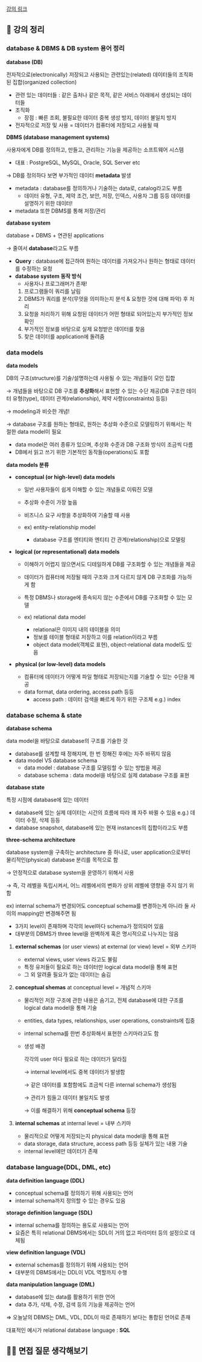 [강의 링크](https://www.youtube.com/watch?v=aL0XXc1yGPs&list=PLcXyemr8ZeoREWGhhZi5FZs6cvymjIBVe)

## 📒 강의 정리

### database & DBMS & DB system 용어 정리

**database (DB)**

전자적으로(electronically) 저장되고 사용되는 관련있는(related) 데이터들의 조직화된 집합(organized collection)

- 관련 있는 데이터들 : 같은 출처나 같은 목적, 같은 서비스 아래에서 생성되는 데이터들
- 조직화
    - 장점 : 빠른 조회, 불필요한 데이터 중복 생성 방지, 데이터 불일치 방지
- 전자적으로 저장 및 사용 = 데이터가 컴퓨터에 저장되고 사용될 때

**DBMS (database management systems)**

사용자에게 DB를 정의하고, 만들고, 관리하는 기능을 제공하는 소프트웨어 시스템

- 대표 : PostgreSQL, MySQL, Oracle, SQL Server etc

→ DB를 정의하다 보면 부가적인 데이터 **metadata** 발생

- metadata : database를 정의하거나 기술하는 data로, catalog라고도 부름
    - 데이터 유형, 구조, 제약 조건, 보안, 저장, 인덱스, 사용자 그룹 등등 데이터를 설명하기 위한 데이터!
- metadata 또한 DBMS를 통해 저장/관리

**database system**

database + DBMS + 연관된 applications

→ 줄여서 **database**라고도 부름

- **Query** : database에 접근하여 원하는 데이터를 가져오거나 원하는 형태로 데이터를 수정하는 요청
- **database system 동작 방식**
    - 사용자나 프로그래머가 존재!
    1. 프로그램들이 쿼리를 날림
    2. DBMS가 쿼리를 분석(무엇을 의미하는지 분석 & 요청한 것에 대해 파악) 후 처리
    3. 요청을 처리하기 위해 요청된 데이터가 어떤 형태로 되어있는지 부가적인 정보 확인
    4. 부가적인 정보를 바탕으로 실제 요청받은 데이터를 찾음
    5. 찾은 데이터를 application에 돌려줌

### data models

**data models**

DB의 구조(structure)를 기술/설명하는데 사용될 수 있는 개념들이 모인 집합

→ 개념들을 바탕으로 DB 구조를 **추상화**해서 표현할 수 있는 수단 제공(DB 구조란 데이터 유형(type), 데이터 관계(relationship), 제약 사항(constraints) 등등)

→ modeling과 비슷한 개념! 

→ database 구조를 원하는 형태로, 원하는 추상화 수준으로 모델링하기 위해서는 적절한 data model이 필요

- data model은 여러 종류가 있으며, 추상화 수준과 DB 구조화 방식이 조금씩 다름
- DB에서 읽고 쓰기 위한 기본적인 동작들(operations)도 포함

**data models 분류**

- **conceptual (or high-level) data models**
    - 일반 사용자들이 쉽게 이해할 수 있는 개념들로 이뤄진 모델
    - 추상화 수준이 가장 높음
    - 비즈니스 요구 사항을 추상화하여 기술할 때 사용
    - ex) entity-relationship model
        
        - database 구조를 엔티티와 엔티티 간 관계(relationship)으로 모델링

- **logical (or representational) data models**
    - 이해하기 어렵지 않으면서도 디테일하게 DB를 구조화할 수 있는 개념들을 제공
    - 데이터가 컴퓨터에 저장될 때의 구조와 크게 다르지 않게 DB 구조화를 가능하게 함
    - 특정 DBMS나 storage에 종속되지 않는 수준에서 DB를 구조화할 수 있는 모델
    - ex) relational data model
        
        - relational은 이미지 내의 테이블을 의미
        - 정보를 테이블 형태로 저장하고 이를 relation이라고 부름
        - object data model(객체로 표현), object-relational data model도 있음

- **physical (or low-level) data models**
    - 컴퓨터에 데이터가 어떻게 파일 형태로 저장되는지를 기술할 수 있는 수단을 제공
    - data format, data ordering, access path 등등
        - access path : 데이터 검색을 빠르게 하기 위한 구조체 e.g.) index

### database schema & state

**database schema**

data model을 바탕으로 database의 구조를 기술한 것

- database를 설계할 때 정해지며, 한 번 정해진 후에는 자주 바뀌지 않음
- data model VS database schema
    - data model : database 구조를 모델링할 수 있는 방법을 제공
    - database schema : data model을 바탕으로 실제 database 구조를 표현

**database state**

특정 시점에 database에 있는 데이터

- database에 있는 실제 데이터는 시간의 흐름에 따라 꽤 자주 바뀔 수 있음 e.g.) 데이터 수정, 삭제 등등
- database snapshot, database에 있는 현재 instances의 집합이라고도 부름

**three-schema architecture**

database system을 구축하는 architecture 중 하나로, user application으로부터 물리적인(physical) database 분리를 목적으로 함

→ 안정적으로 database system을 운영하기 위해서 사용

→ 즉, 각 레벨을 독립시켜서, 어느 레벨에서의 변화가 상위 레벨에 영향을 주지 않기 위함

ex) internal schema가 변경되어도 conceptual schema를 변경하는게 아니라 둘 사이의 mapping만 변경해주면 됨

- 3가지 level이 존재하며 각각의 level마다 schema가 정의되어 있음
- 대부분의 DBMS가 three level을 완벽하게 혹은 명시적으로 나누지는 않음

1. **external schemas** (or user views) at external (or view) level = 외부 스키마
    - external views, user views 라고도 불림
    - 특정 유저들이 필요로 하는 데이터만 logical data model을 통해 표현
    - 그 외 알려줄 필요가 없는 데이터는 숨김
    
2. **conceptual shemas** at conceptual level = 개념적 스키마
    - 물리적인 저장 구조에 관한 내용은 숨기고, 전체 database에 대한 구조를 logical data model을 통해 기술
    - entities, data types, relationships, user operations, constraints에 집중
    - internal schema를 한번 추상화해서 표현한 스키마라고도 함
    - 생성 배경
        
        각각의 user 마다 필요로 하는 데이터가 달라짐
        
        → internal level에서도 중복 데이터가 발생함
        
        → 같은 데이터를 포함함에도 조금씩 다른 internal schema가 생성됨
        
        → 관리가 힘들고 데이터 불일치도 발생
        
        → 이를 해결하기 위해 **conceptual schema** 등장
        

1. **internal schemas** at internal level = 내부 스키마
    - 물리적으로 어떻게 저장되는지 physical data model을 통해 표현
    - data storage, data structure, access path 등등 실체가 있는 내용 기술
    - internal level에만 데이터가 존재

### database language(DDL, DML, etc)

<definition language>

**data definition language (DDL)**

- conceptual schema를 정의하기 위해 사용되는 언어
- internal schema까지 정의할 수 있는 경우도 있음

**storage definition language (SDL)**

- internal schema를 정의하는 용도로 사용되는 언어
- 요즘은 특히 relational DBMS에서는 SDL이 거의 없고 파라미터 등의 설정으로 대체됨

**view definition language (VDL)**

- external schemas를 정의하기 위해 사용되는 언어
- 대부분의 DBMS에서는 DDL이 VDL 역할까지 수행

**data manipulation language (DML)**

- database에 있는 data를 활용하기 위한 언어
- data 추가, 삭제, 수정, 검색 등의 기능을 제공하는 언어

⇒ 오늘날의 DBMS는 DML, VDL, DDL이 따로 존재하기 보다는 통합된 언어로 존재

대표적인 예시가 relational database language : **SQL**

## 🧑‍💻 면접 질문 생각해보기
